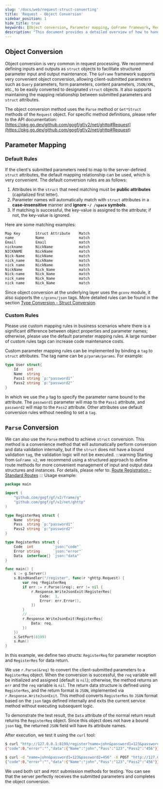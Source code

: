 ```yaml
---
slug: '/docs/web/request-struct-converting'
title: 'Request - Object Conversion'
sidebar_position: 1
hide_title: true
keywords: [Object conversion, Parameter mapping, GoFrame framework, Request parsing, Struct conversion, Custom mapping, Data validation, Route registration, JSON response, Golang]
description: "This document provides a detailed overview of how to handle object conversion for request input when using the GoFrame framework. By defining inputs and outputs as struct objects, it facilitates structured parameter maintenance. It introduces the default and custom parameter mapping rules and how to conveniently perform object conversion and data validation using the Parse method of the Request object."
---
```


## Object Conversion

Object conversion is very common in request processing. We recommend defining inputs and outputs as `struct` objects to facilitate structured parameter input and output maintenance. The `GoFrame` framework supports very convenient object conversion, allowing client-submitted parameters such as `Query` parameters, form parameters, content parameters, `JSON/XML`, etc., to be easily converted to designated `struct` objects. It also supports maintaining the mapping relationship between submitted parameters and `struct` attributes.

The object conversion method uses the `Parse` method or `Get*Struct` methods of the `Request` object. For specific method definitions, please refer to the API documentation: [https://pkg.go.dev/github.com/gogf/gf/v2/net/ghttp#Request](https://pkg.go.dev/github.com/gogf/gf/v2/net/ghttp#Request)

## Parameter Mapping

### Default Rules

If the client's submitted parameters need to map to the server-defined `struct` attributes, the default mapping relationship can be used, which is very convenient. The default conversion rules are as follows:

1. Attributes in the `struct` that need matching must be **public attributes** (capitalized first letter).
2. Parameter names will automatically match with `struct` attributes in a **case-insensitive** manner and **ignore `-/ /space` symbols**.
3. If matching is successful, the key-value is assigned to the attribute; if not, the key-value is ignored.

Here are some matching examples:

```html
Map Key       Struct Attribute    Match
name          Name                match
Email         Email               match
nickname      NickName            match
NICKNAME      NickName            match
Nick-Name     NickName            match
nick_name     NickName            match
nick name     NickName            match
NickName      Nick_Name           match
Nick-name     Nick_Name           match
nick_name     Nick_Name           match
nick name     Nick_Name           match
```

Since object conversion at the underlying layer uses the `gconv` module, it also supports the `c/gconv/json` tags. More detailed rules can be found in the section [Type Conversion - Struct Conversion](../../核心组件/类型转换/类型转换-Struct转换.md).

### Custom Rules

Please use custom mapping rules in business scenarios where there is a significant difference between object properties and parameter names; otherwise, please use the default parameter mapping rules. A large number of custom rules tags can increase code maintenance costs.

Custom parameter mapping rules can be implemented by binding a `tag` to `struct` attributes. The tag name can be `p/param/params`. For example:

```go
type User struct{
    Id    int
    Name  string
    Pass1 string `p:"password1"`
    Pass2 string `p:"password2"`
}
```

In which we use the `p` tag to specify the parameter name bound to the attribute. The `password1` parameter will map to the `Pass1` attribute, and `password2` will map to the `Pass2` attribute. Other attributes use default conversion rules without needing to set a `tag`.

## `Parse` Conversion

We can also use the `Parse` method to achieve `struct` conversion. This method is a convenience method that will automatically perform conversion and data validation internally, but if the `struct` does not have a bound validation `tag`, the validation logic will not be executed.
:::warning
Starting from `GoFrame v2`, we recommend using a structured approach to define route methods for more convenient management of input and output data structures and instances. For details, please refer to: [Route Registration - Standard Routes](../路由管理/路由管理-路由注册/路由注册-规范路由/路由注册-规范路由.md)
:::
Usage example:

```go
package main

import (
    "github.com/gogf/gf/v2/frame/g"
    "github.com/gogf/gf/v2/net/ghttp"
)

type RegisterReq struct {
    Name  string
    Pass  string `p:"password1"`
    Pass2 string `p:"password2"`
}

type RegisterRes struct {
    Code  int         `json:"code"`
    Error string      `json:"error"`
    Data  interface{} `json:"data"`
}

func main() {
    s := g.Server()
    s.BindHandler("/register", func(r *ghttp.Request) {
        var req *RegisterReq
        if err := r.Parse(&req); err != nil {
            r.Response.WriteJsonExit(RegisterRes{
                Code:  1,
                Error: err.Error(),
            })
        }
        // ...
        r.Response.WriteJsonExit(RegisterRes{
            Data: req,
        })
    })
    s.SetPort(8199)
    s.Run()
}
```

In this example, we define two structs: `RegisterReq` for parameter reception and `RegisterRes` for data return.

We use `r.Parse(&req)` to convert the client-submitted parameters to a `RegisterReq` object. When the conversion is successful, the `req` variable will be initialized and assigned (default is `nil`); otherwise, the method returns an `err` and the `req` variable is `nil`. The return data structure is defined using `RegisterRes`, and the return format is `JSON`, implemented via `r.Response.WriteJsonExit`. This method converts `RegisterRes` to `JSON` format based on the `json` tags defined internally and exits the current service method without executing subsequent logic.

To demonstrate the test result, the `Data` attribute of the normal return result returns the `RegisterReq` object. Since this object does not have a bound `json` tag, the returned `JSON` field will have its attribute names.

After execution, we test it using the `curl` tool:

```bash
$ curl "http://127.0.0.1:8199/register?name=john&password1=123&password2=456"
{"code":0,"error":"","data":{"Name":"john","Pass":"123","Pass2":"456"}}

$ curl -d "name=john&password1=123&password2=456" -X POST "http://127.0.0.1:8199/register"
{"code":0,"error":"","data":{"Name":"john","Pass":"123","Pass2":"456"}}
```

We used both `GET` and `POST` submission methods for testing. You can see that the server perfectly receives the submitted parameters and completes the object conversion.